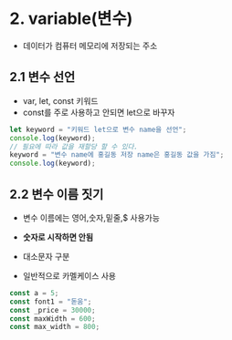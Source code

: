 # 2. variable(변수)

- 데이터가 컴퓨터 메모리에 저장되는 주소

## 2.1 변수 선언

- var, let, const 키워드
- const를 주로 사용하고 안되면 let으로 바꾸자

```js
let keyword = "키워드 let으로 변수 name을 선언";
console.log(keyword);
// 필요에 따라 값을 재할당 할 수 있다.
keyword = "변수 name에 홍길동 저장 name은 홍길동 값을 가짐";
console.log(keyword);
```

## 2.2 변수 이름 짓기

- 변수 이름에는 영어,숫자,밑줄,$ 사용가능

- **숫자로 시작하면 안됨**
- 대소문자 구분
- 일반적으로 카멜케이스 사용

```js
const a = 5;
const font1 = "돋움";
const _price = 30000;
const maxWidth = 600;
const max_width = 800;
```
